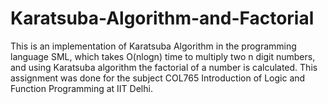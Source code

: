 # Karatsuba-Algorithm-and-Factorial
This is an implementation of Karatsuba Algorithm in the programming language SML, which takes O(nlogn) time to multiply two n digit numbers, 
and using Karatsuba algorithm the factorial of a number is calculated. 
This assignment was done for the subject COL765 Introduction of Logic and Function Programming at IIT Delhi.
